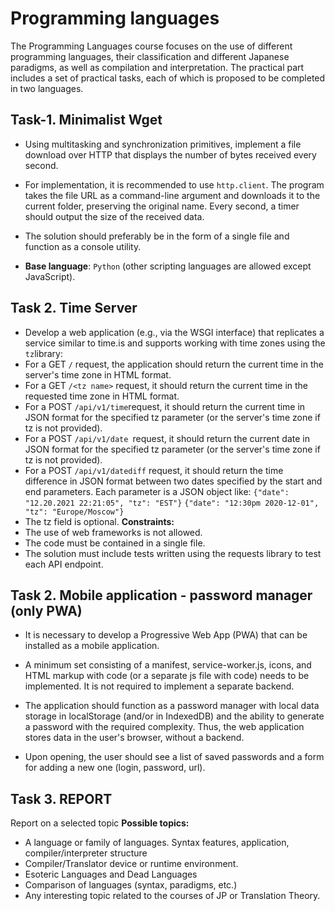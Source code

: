 # Programming languages

The Programming Languages course focuses on the use of different programming languages, their classification and different Japanese paradigms, as well as compilation and interpretation. The practical part includes a set of practical tasks, each of which is proposed to be completed in two languages.

## Task-1. Minimalist Wget
- Using multitasking and synchronization primitives, implement a file download over HTTP that displays the number of bytes received every second.

- For implementation, it is recommended to use `http.client`.
The program takes the file URL as a command-line argument and downloads it to the current folder, preserving the original name. Every second, a timer should output the size of the received data.

- The solution should preferably be in the form of a single file and function as a console utility.

- **Base language**: `Python` (other scripting languages are allowed except JavaScript).

## Task 2. Time Server 
- Develop a web application (e.g., via the WSGI interface) that replicates a service similar to time.is and supports working with time zones using the `tz`library:
- For a GET `/` request, the application should return the current time in the server's time zone in HTML format.
- For a GET `/<tz name>` request, it should return the current time in the requested time zone in HTML format.
- For a POST `/api/v1/time`request, it should return the current time in JSON format for the specified tz parameter (or the server's time zone if tz is not provided).
- For a POST `/api/v1/date `request, it should return the current date in JSON format for the specified tz parameter (or the server's time zone if tz is not provided).
- For a POST `/api/v1/datediff` request, it should return the time difference in JSON format between two dates specified by the start and end parameters. Each parameter is a JSON object like:
`{"date": "12.20.2021 22:21:05", "tz": "EST"}`
`{"date": "12:30pm 2020-12-01", "tz": "Europe/Moscow"}`
- The tz field is optional.
**Constraints:**
- The use of web frameworks is not allowed.
- The code must be contained in a single file.
- The solution must include tests written using the requests library to test each API endpoint.

## Task 2. Mobile application - password manager (only PWA)  
- It is necessary to develop a Progressive Web App (PWA) that can be installed as a mobile application.  

- A minimum set consisting of a manifest, service-worker.js, icons, and HTML markup with code (or a separate js file with code) needs to be implemented. It is not required to implement a separate backend.  

- The application should function as a password manager with local data storage in localStorage (and/or in IndexedDB) and the ability to generate a password with the required complexity. Thus, the web application stores data in the user's browser, without a backend.  

- Upon opening, the user should see a list of saved passwords and a form for adding a new one (login, password, url).  

## Task 3. REPORT
Report on a selected topic
**Possible topics:**
- A language or family of languages. Syntax features, application, compiler/interpreter structure
- Compiler/Translator device or runtime environment.
- Esoteric Languages and Dead Languages
- Comparison of languages (syntax, paradigms, etc.)
- Any interesting topic related to the courses of JP or Translation Theory.

